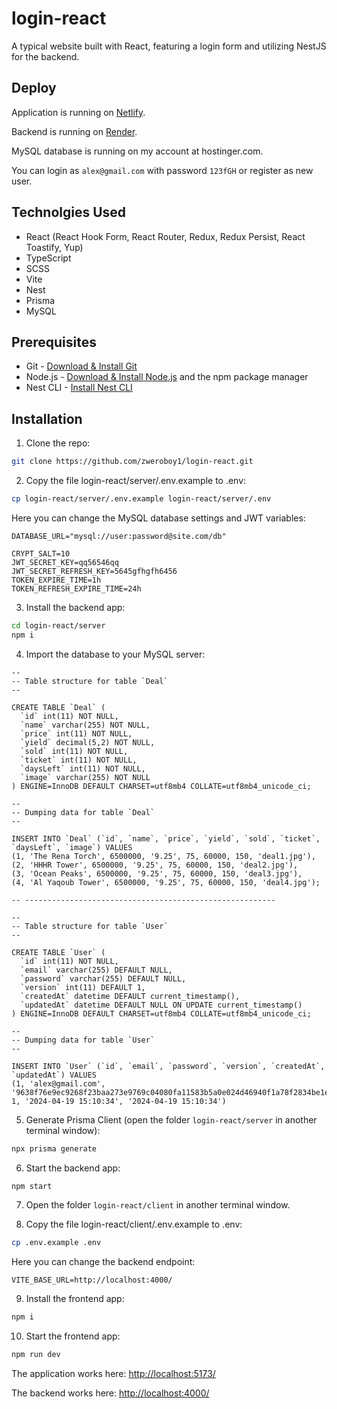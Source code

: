# login-react

A typical website built with React, featuring a login form and utilizing NestJS for the backend.

## Deploy

Application is running on [Netlify](https://zweroboy1-login-react.netlify.app/).

Backend is running on [Render](https://login-react-00s4.onrender.com/deals).

MySQL database is running on my account at hostinger.com.

You can login as `alex@gmail.com` with password `123fGH` or register as new user.

## Technolgies Used

- React (React Hook Form, React Router, Redux, Redux Persist, React Toastify, Yup)
- TypeScript
- SCSS
- Vite
- Nest
- Prisma
- MySQL

## Prerequisites

- Git - [Download & Install Git](https://git-scm.com/downloads)
- Node.js - [Download & Install Node.js](https://nodejs.org/en/download/) and the npm package manager
- Nest CLI - [Install Nest CLI](https://www.npmjs.com/package/@nestjs/cli)

## Installation

01. Clone the repo:

    

```bash
git clone https://github.com/zweroboy1/login-react.git
```

02. Copy the file login-react/server/.env.example to .env:

    

```bash
cp login-react/server/.env.example login-react/server/.env
```

Here you can change the MySQL database settings and JWT variables:

    

```env
DATABASE_URL="mysql://user:password@site.com/db"

CRYPT_SALT=10
JWT_SECRET_KEY=qq56546qq
JWT_SECRET_REFRESH_KEY=5645gfhgfh6456
TOKEN_EXPIRE_TIME=1h
TOKEN_REFRESH_EXPIRE_TIME=24h
```

03. Install the backend app:

```bash
cd login-react/server
npm i
```

04. Import the database to your MySQL server:

```mysql
--
-- Table structure for table `Deal`
--

CREATE TABLE `Deal` (
  `id` int(11) NOT NULL,
  `name` varchar(255) NOT NULL,
  `price` int(11) NOT NULL,
  `yield` decimal(5,2) NOT NULL,
  `sold` int(11) NOT NULL,
  `ticket` int(11) NOT NULL,
  `daysLeft` int(11) NOT NULL,
  `image` varchar(255) NOT NULL
) ENGINE=InnoDB DEFAULT CHARSET=utf8mb4 COLLATE=utf8mb4_unicode_ci;

--
-- Dumping data for table `Deal`
--

INSERT INTO `Deal` (`id`, `name`, `price`, `yield`, `sold`, `ticket`, `daysLeft`, `image`) VALUES
(1, 'The Rena Torch', 6500000, '9.25', 75, 60000, 150, 'deal1.jpg'),
(2, 'HHHR Tower', 6500000, '9.25', 75, 60000, 150, 'deal2.jpg'),
(3, 'Ocean Peaks', 6500000, '9.25', 75, 60000, 150, 'deal3.jpg'),
(4, 'Al Yaqoub Tower', 6500000, '9.25', 75, 60000, 150, 'deal4.jpg');

-- --------------------------------------------------------

--
-- Table structure for table `User`
--

CREATE TABLE `User` (
  `id` int(11) NOT NULL,
  `email` varchar(255) DEFAULT NULL,
  `password` varchar(255) DEFAULT NULL,
  `version` int(11) DEFAULT 1,
  `createdAt` datetime DEFAULT current_timestamp(),
  `updatedAt` datetime DEFAULT NULL ON UPDATE current_timestamp()
) ENGINE=InnoDB DEFAULT CHARSET=utf8mb4 COLLATE=utf8mb4_unicode_ci;

--
-- Dumping data for table `User`
--

INSERT INTO `User` (`id`, `email`, `password`, `version`, `createdAt`, `updatedAt`) VALUES
(1, 'alex@gmail.com', '9638f76e9ec9268f23baa273e9769c04080fa11583b5a0e024d46940f1a78f2834be1ec0538883f834f52a10b4b46d9a6cf39fc47f9934c6ac282ede8d8d1c11', 1, '2024-04-19 15:10:34', '2024-04-19 15:10:34')
```

05. Generate Prisma Client (open the folder `login-react/server` in another terminal window):

```bash
npx prisma generate
```

06. Start the backend app:

```bash
npm start
```

07. Open the folder `login-react/client` in another terminal window.

08. Copy the file login-react/client/.env.example to .env:

    

```bash
cp .env.example .env
```

Here you can change the backend endpoint:

```env
VITE_BASE_URL=http://localhost:4000/
```

09. Install the frontend app:
   

```bash
npm i
```

10. Start the frontend app:

```bash
npm run dev
```

The application works here: [http://localhost:5173/](http://localhost:5173/)

The backend works here: [http://localhost:4000/](http://localhost:4000/)
